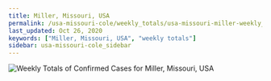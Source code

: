 ```yaml
---
title: Miller, Missouri, USA
permalink: /usa-missouri-cole/weekly_totals/usa-missouri-miller-weekly_totals.html
last_updated: Oct 26, 2020
keywords: ["Miller, Missouri, USA", "weekly totals"]
sidebar: usa-missouri-cole_sidebar
---
```


![Weekly Totals of Confirmed Cases for Miller, Missouri, USA](/covid_tracker/images/graphs/usa-missouri-miller-weekly_totals_graph.png)
